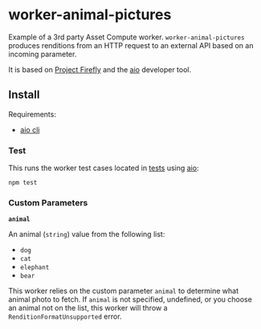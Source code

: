 # worker-animal-pictures

Example of a 3rd party Asset Compute worker. `worker-animal-pictures` produces renditions from an HTTP request to an external API based on an incoming parameter.

It is based on [Project Firefly](https://github.com/AdobeDocs/project-firefly) and the [aio](https://github.com/adobe/aio-cli) developer tool.

## Install

Requirements:

* [aio cli](https://github.com/adobe/aio-cli)

### Test

This runs the worker test cases located in [tests](tests) using [aio](https://github.com/adobe/aio-cli):

```
npm test
```

### Custom Parameters

**`animal`**

An animal (`string`) value from the following list:
- `dog`
- `cat`
- `elephant`
- `bear`

This worker relies on the custom parameter `animal` to determine what animal photo to fetch. If `animal` is not specified, undefined, or you choose an animal not on the list, this worker will throw a `RenditionFormatUnsupported` error.
